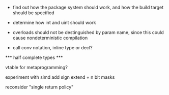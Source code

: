 * find out how the package system should work, and how the build target should be specified
* determine how int and uint should work
* overloads should not be destinguished by param name, since this could cause nondeterministic compilation

* call conv notation, inline type or decl?

 *** half complete types ***

vtable for metaprogramming?

experiment with simd
add sign extend + n bit masks


reconsider "single return policy"